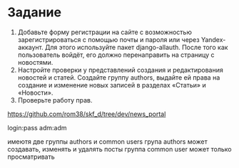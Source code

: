 
# Задание

1. Добавьте форму регистрации на сайте с возможностью зарегистрироваться с помощью почты и пароля или через Yandex-аккаунт. Для этого используйте пакет django-allauth. После того как пользователь войдёт, его должно перенаправить на страницу с новостями.
2. Настройте проверки у представлений создания и редактирования новостей и статей. Создайте группу authors, выдайте ей права на создание и изменение новых записей в разделах «Статьи» и «Новости».
3. Проверьте работу прав.

https://github.com/rom38/skf_d/tree/dev/news_portal

login:pass adm:adm

имеютя две группы authors и common users
група authors может создавать, изменять и удалять посты
группа common user может только просматривать
